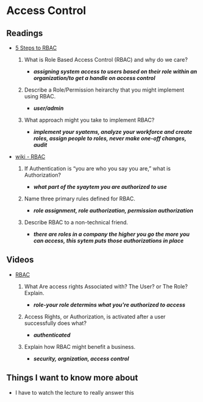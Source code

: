 # Access Control

## Readings

* [5 Steps to RBAC](https://www.csoonline.com/article/3060780/security/5-steps-to-simple-role-based-access-control.html)

  1. What is Role Based Access Control (RBAC) and why do we care?

      * ***assigning system access to users based on their role within an organization/to get a handle on access control***

  2. Describe a Role/Permission heirarchy that you might implement using RBAC.

      * ***user/admin***

  3. What approach might you take to implement RBAC?

      * ***implement your syatems, analyze your workforce and create roles, assign people to roles, never make one-off changes, audit***

* [wiki - RBAC](https://en.wikipedia.org/wiki/Role-based_access_control)

  1. If Authentication is “you are who you say you are,” what is Authorization?

      * ***what part of the syaytem you are authorized to use***

  2. Name three primary rules defined for RBAC.

      * ***role assignment, role authorization, permission authorization***

  3. Describe RBAC to a non-technical friend.

      * ***there are roles in a company the higher you go the more you can access, this sytem puts those authorizations in place***

## Videos

* [RBAC](https://www.youtube.com/watch?v=C4NP8Eon3cA)

  1. What Are access rights Associated with? The User? or The Role? Explain.

      * ***role-your role determins what you're authorized to access***

  2. Access Rights, or Authorization, is activated after a user successfully does what?


      * ***authenticated***

  3. Explain how RBAC might benefit a business.

      * ***security, orgnization, access control***

## Things I want to know more about

* I have to watch the lecture to really answer this
